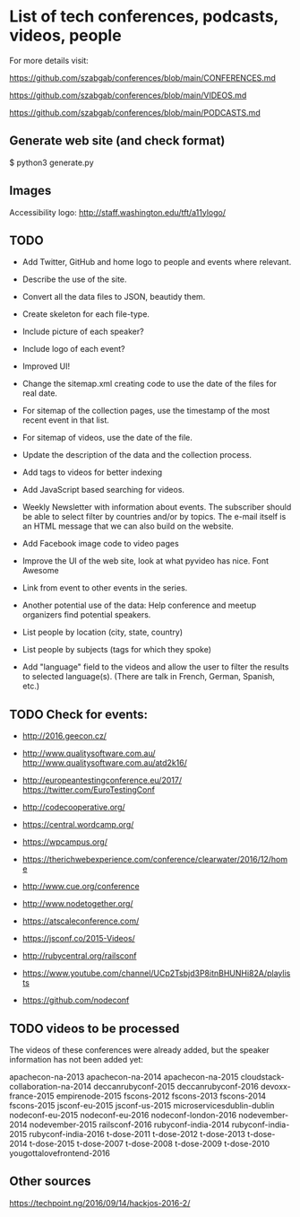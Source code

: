 List of tech conferences, podcasts, videos, people
==================================================

For more details visit:

https://github.com/szabgab/conferences/blob/main/CONFERENCES.md

https://github.com/szabgab/conferences/blob/main/VIDEOS.md

https://github.com/szabgab/conferences/blob/main/PODCASTS.md

Generate web site (and check format)
-----------------------------------

$ python3 generate.py

Images
---------
Accessibility logo: http://staff.washington.edu/tft/a11ylogo/

TODO
-----
* Add Twitter, GitHub and home logo to people and events where relevant.
* Describe the use of the site.

* Convert all the data files to JSON, beautidy them.
* Create skeleton for each file-type.

* Include picture of each speaker?
* Include logo of each event?
* Improved UI!

* Change the sitemap.xml creating code to use the date of the files for real date.
* For sitemap of the collection pages, use the timestamp of the most recent event in that list.
* For sitemap of videos, use the date of the file.

* Update the description of the data and the collection process.
* Add tags to videos for better indexing

* Add JavaScript based searching for videos.

* Weekly Newsletter with information about events.
  The subscriber should be able to select filter by countries and/or by topics.
  The e-mail itself is an HTML message that we can also build on the website.

* Add Facebook image code to video pages
* Improve the UI of the web site, look at what pyvideo has nice.
  Font Awesome
* Link from event to other events in the series.

* Another potential use of the data: Help conference and meetup organizers find potential speakers.
* List people by location (city, state, country)
* List people by subjects (tags for which they spoke)

* Add "language" field to the videos and allow the user to filter the results to selected language(s). (There are talk in French, German, Spanish, etc.)


TODO Check for events:
-------------
* http://2016.geecon.cz/
* http://www.qualitysoftware.com.au/ http://www.qualitysoftware.com.au/atd2k16/
* http://europeantestingconference.eu/2017/ https://twitter.com/EuroTestingConf
* http://codecooperative.org/
* https://central.wordcamp.org/
* https://wpcampus.org/
* https://therichwebexperience.com/conference/clearwater/2016/12/home
* http://www.cue.org/conference
* http://www.nodetogether.org/
* https://atscaleconference.com/
* https://jsconf.co/2015-Videos/
* http://rubycentral.org/railsconf

* https://www.youtube.com/channel/UCp2Tsbjd3P8itnBHUNHi82A/playlists
* https://github.com/nodeconf


TODO videos to be processed
----------------------------
The videos of these conferences were already added, but the speaker information
has not been added yet:

apachecon-na-2013
apachecon-na-2014
apachecon-na-2015
cloudstack-collaboration-na-2014
deccanrubyconf-2015
deccanrubyconf-2016
devoxx-france-2015
empirenode-2015
fscons-2012
fscons-2013
fscons-2014
fscons-2015
jsconf-eu-2015
jsconf-us-2015
microservicesdublin-dublin
nodeconf-eu-2015
nodeconf-eu-2016
nodeconf-london-2016
nodevember-2014
nodevember-2015
railsconf-2016
rubyconf-india-2014
rubyconf-india-2015
rubyconf-india-2016
t-dose-2011
t-dose-2012
t-dose-2013
t-dose-2014
t-dose-2015
t-dose-2007
t-dose-2008
t-dose-2009
t-dose-2010
yougottalovefrontend-2016


Other sources
------
https://techpoint.ng/2016/09/14/hackjos-2016-2/

